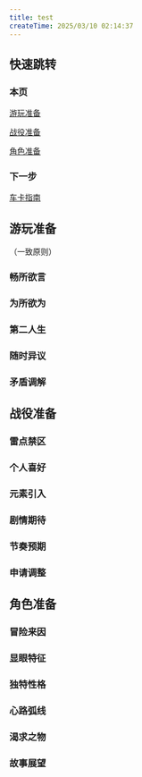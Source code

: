 ```yaml
---
title: test
createTime: 2025/03/10 02:14:37
---
```


## 快速跳转

### 本页

[游玩准备](#游玩准备)

[战役准备](#战役准备)

[角色准备](#角色准备)

### 下一步

[车卡指南](./character_creation)

## 游玩准备

（一致原则）

### 畅所欲言

### 为所欲为

### 第二人生

### 随时异议

### 矛盾调解

## 战役准备

### 雷点禁区

### 个人喜好

### 元素引入

### 剧情期待

### 节奏预期

### 申请调整

## 角色准备

### 冒险来因

### 显眼特征

### 独特性格

### 心路弧线

### 渴求之物

### 故事展望